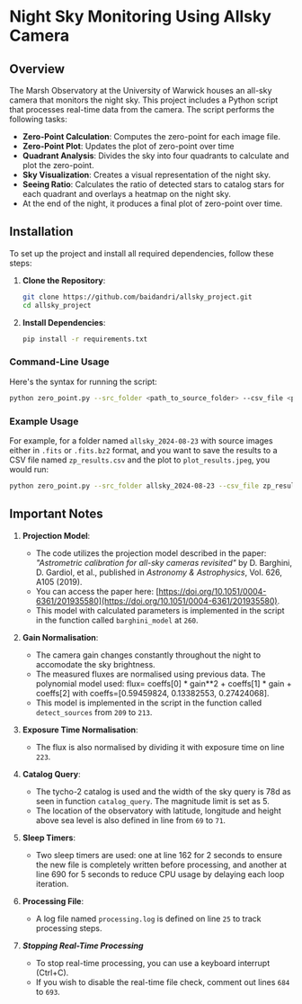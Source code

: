 # Night Sky Monitoring Using Allsky Camera

## Overview
The Marsh Observatory at the University of Warwick houses an all-sky camera that monitors the night sky. This project includes a Python script that processes real-time data from the camera. The script performs the following tasks:

- **Zero-Point Calculation**: Computes the zero-point for each image file.
- **Zero-Point Plot**: Updates the plot of zero-point over time
- **Quadrant Analysis**: Divides the sky into four quadrants to calculate and plot the zero-point.
- **Sky Visualization**: Creates a visual representation of the night sky.
- **Seeing Ratio**: Calculates the ratio of detected stars to catalog stars for each quadrant and overlays a heatmap on the night sky.
- At the end of the night, it produces a final plot of zero-point over time.

## Installation
To set up the project and install all required dependencies, follow these steps:

1. **Clone the Repository**:
   ```bash
   git clone https://github.com/baidandri/allsky_project.git
   cd allsky_project

2. **Install Dependencies**:
   ```bash
   pip install -r requirements.txt

### Command-Line Usage
Here's the syntax for running the script:

   ```bash
   python zero_point.py --src_folder <path_to_source_folder> --csv_file <path_to_csv_file> --save_plot <path_to_plot_image>
   ```

### Example Usage
For example, for a folder named `allsky_2024-08-23` with source images either in `.fits` or `.fits.bz2` format, and you want to save the results to a CSV file named `zp_results.csv` and the plot to `plot_results.jpeg`, you would run:

   ```bash
   python zero_point.py --src_folder allsky_2024-08-23 --csv_file zp_results.csv --save_plot plot_results.jpeg
   ```


## Important Notes

1. **Projection Model**:
   - The code utilizes the projection model described in the paper: *"Astrometric calibration for all-sky cameras revisited"* by D. Barghini, D. Gardiol, et al., published in *Astronomy & Astrophysics*, Vol. 626, A105 (2019).
   - You can access the paper here: [https://doi.org/10.1051/0004-6361/201935580](https://doi.org/10.1051/0004-6361/201935580).
   - This model with calculated parameters is implemented in the script in the function called `barghini_model` at `260`.


2. **Gain Normalisation**:
   - The camera gain changes constantly throughout the night to accomodate the sky brightness.
   - The measured fluxes are normalised using previous data. The polynomial model used: flux= coeffs[0] * gain**2 + coeffs[1] * gain + coeffs[2] with coeffs=[0.59459824, 0.13382553, 0.27424068]. 
   - This model is implemented in the script in the function called `detect_sources` from `209` to `213`.

3. **Exposure Time Normalisation**:
   - The flux is also normalised by dividing it with exposure time on line `223`.

4. **Catalog Query**:
   - The tycho-2 catalog is used and the width of the sky query is 78d as seen in function `catalog_query`. The magnitude limit is set as 5.
   - The location of the observatory with latitude, longitude and height above sea level is also defined in line from `69` to `71`.

5. **Sleep Timers**:
   - Two sleep timers are used: one at line 162 for 2 seconds to ensure the new file is completely written before processing, and another at line 690 for 5 seconds to reduce CPU usage by delaying each loop iteration.

6. **Processing File**:
   - A log file named `processing.log` is defined on line `25` to track processing steps.

7. ***Stopping Real-Time Processing***
   - To stop real-time processing, you can use a keyboard interrupt (Ctrl+C).
   - If you wish to disable the real-time file check, comment out lines `684` to `693`.

